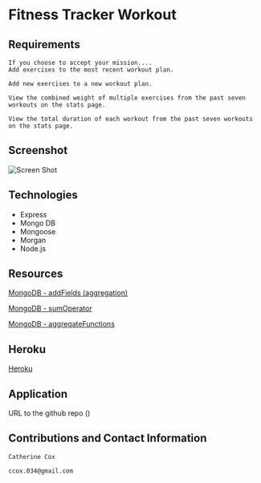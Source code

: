 # Fitness Tracker Workout

## Requirements

<!-- ----------------------- -->

```
If you choose to accept your mission....
Add exercises to the most recent workout plan.

Add new exercises to a new workout plan.

View the combined weight of multiple exercises from the past seven workouts on the stats page.

View the total duration of each workout from the past seven workouts on the stats page.
```

## Screenshot

<!-- ----------------------- -->

![Screen Shot]()

## Technologies

<!-- ----------------------- -->

- Express
- Mongo DB
- Mongoose
- Morgan
- Node.js

## Resources

[MongoDB - addFields (aggregation)](https://docs.mongodb.com/manual/reference/operator/aggregation/addFields/)

[MongoDB - sumOperator](https://docs.mongodb.com/manual/reference/operator/aggregation/sum/)

[MongoDB - aggregateFunctions](https://mongoosejs.com/docs/api.html#aggregate_Aggregate)

## Heroku

<!-- ----------------------- -->

[Heroku](https://something.herokuapp.com)

## Application

<!-- ----------------------- -->

URL to the github repo ()

## Contributions and Contact Information

<!-- ----------------------- -->

```
Catherine Cox

ccox.034@gmail.com
```
